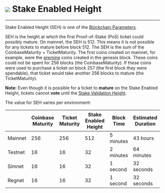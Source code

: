# <img class="dcr-icon" src="/img/dcr-icons/TicketLive.svg" /> Stake Enabled Height

---

Stake Enabled Height (SEH) is one of the [Blockchain Parameters](../../developer-guides/blockchain-parameters.md).

SEH is the height at which the first Proof-of-Stake (PoS) ticket could possibly mature.
On mainnet, the SEH is 512.
This means it is not possible for any tickets to mature before block 512.
The SEH is the sum of the CoinbaseMaturity + TicketMaturity.
The first coins created on mainnet, for example, were the
[premine](https://docs.decred.org/advanced/premine/) coins created in the genesis block.
These coins could not be spent for 256 blocks (the CoinbaseMaturity).
If these coins were used to purchase a ticket on block 257 (the first block they were spendable),
that ticket would take another 256 blocks to mature (the TicketMaturity).

**Note:** Even though it is possible for a ticket to **mature** on the Stake Enabled Height,
tickets cannot **vote** until the [Stake Validation Height](stake-validation-height.md).

The value for SEH varies per environment:

|         |Coinbase Maturity|Ticket Maturity|Stake Enabled Height|Block Time |Estimated Duration|
|---      |---              |---            |---                 |---        |---               |
| Mainnet | 256             | 256           | 512                | 5 minutes | 43 hours         |
| Testnet | 16              | 16            | 32                 | 2 minutes | 64 minutes       |
| Simnet  | 16              | 16            | 32                 | 1 second  | 32 seconds       |
| Regnet  | 16              | 16            | 32                 | 1 second  | 32 seconds       |
